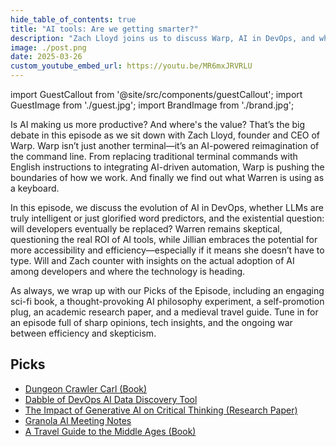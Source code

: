 ```yaml
---
hide_table_of_contents: true
title: "AI tools: Are we getting smarter?"
description: "Zach Lloyd joins us to discuss Warp, AI in DevOps, and whether LLMs make us more productive or just more dependent."
image: ./post.png
date: 2025-03-26
custom_youtube_embed_url: https://youtu.be/MR6mxJRVRLU
---
```


import GuestCallout from '@site/src/components/guestCallout';
import GuestImage from './guest.jpg';
import BrandImage from './brand.jpg';

<GuestCallout name="Zach Lloyd" link="https://www.linkedin.com/in/zachlloyd/" image={GuestImage} brandImg={BrandImage} />

Is AI making us more productive? And where's the value? That’s the big debate in this episode as we sit down with Zach Lloyd, founder and CEO of Warp. Warp isn’t just another terminal—it’s an AI-powered reimagination of the command line. From replacing traditional terminal commands with English instructions to integrating AI-driven automation, Warp is pushing the boundaries of how we work. And finally we find out what Warren is using as a keyboard.

<!-- truncate -->

In this episode, we discuss the evolution of AI in DevOps, whether LLMs are truly intelligent or just glorified word predictors, and the existential question: will developers eventually be replaced? Warren remains skeptical, questioning the real ROI of AI tools, while Jillian embraces the potential for more accessibility and efficiency—especially if it means she doesn’t have to type. Will and Zach counter with insights on the actual adoption of AI among developers and where the technology is heading.

As always, we wrap up with our Picks of the Episode, including an engaging sci-fi book, a thought-provoking AI philosophy experiment, a self-promotion plug, an academic research paper, and a medieval travel guide. Tune in for an episode full of sharp opinions, tech insights, and the ongoing war between efficiency and skepticism.

## Picks
- [Dungeon Crawler Carl (Book)](https://www.goodreads.com/book/show/56791389-dungeon-crawler-carl)
- [Dabble of DevOps AI Data Discovery Tool](https://www.dabbleofdevops.com/ai)
- [The Impact of Generative AI on Critical Thinking (Research Paper)](https://www.microsoft.com/en-us/research/wp-content/uploads/2025/01/lee_2025_ai_critical_thinking_survey.pdf)
- [Granola AI Meeting Notes](https://www.granola.ai/)
- [A Travel Guide to the Middle Ages (Book)](https://www.goodreads.com/book/show/150779189-a-travel-guide-to-the-middle-ages)
